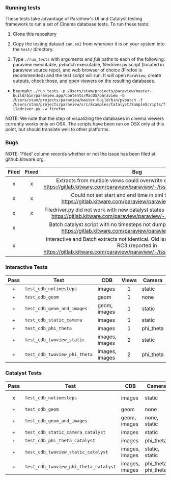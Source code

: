 ### Running tests

These tests take advantage of ParaView's UI and Catalyst testing framework to run a set of Cinema database tests. To run these tests:

1. Clone this repository

2. Copy the testing dataset ``can.ex2`` from wherever it is on your system into the ``test/`` directory.

3. Type ``./run_tests`` with arguments and *full* paths to each of the following: paraview executable, pvbatch executable, filedriver.py script (located in paraview source repo), and web browser of choice (Firefox is recommended) and the test script will run. It will open ``ParaView``, create outputs, check those, and open viewers on the resulting databases.
  - Example: ``./run_tests -p /Users/stam/projects/paraview/master-build/bin/paraview.app/Contents/MacOS/paraview -b /Users/stam/projects/paraview/master-build/bin/pvbatch -f /Users/stam/projects/paraview/src/Examples/Catalyst/SampleScripts/filedriver.py -w firefox``

NOTE: We note that the step of visualizing the databases in cinema viewers currently works only on OSX. The scripts have been run on OSX only at this point, but should translate well to other platforms.

### Bugs
NOTE: 'Filed' column records whether or not the issue has been filed at github.kitware.org.

| Filed   | Fixed   | Bug                                                                                                                                                                                  |
| :-----: | :-----: | :----------------------------------------------------------------------------------------------------------------------------------------------------------------------------------: |
| x       | x       | Extracts from multiple views could overwrite eachother (reported in https://gitlab.kitware.com/paraview/paraview/-/issues/20111#note_843540)                                         |
| x       | x       | Could not set start and end time in xml test (reported in https://gitlab.kitware.com/paraview/paraview/-/issues/20271)                                                               |
| x       | x       | Filedriver.py did not work with new catalyst states (reported by email, fixed in https://gitlab.kitware.com/paraview/paraview/-/merge_requests/4445)                                 |
| x       |         | Batch catalyst script with no timesteps not dumping anything (reported in https://gitlab.kitware.com/paraview/paraview/-/issues/20423)                                               |
| x       |         | Interactive and Batch extracts not identical. Old issue coming back in 5.9.0-RC3 (reported in https://gitlab.kitware.com/paraview/paraview/-/issues/18969#note_880163)               |


### Interactive Tests

| Pass | Test | CDB |Views| Camera | Notes |
|:----:|------|-----|:---:|--------|-------|
| + | ``test_cdb_notimesteps`` | images |1| static |  |
| + | ``test_cdb_geom`` | geom |1| none |  |
| + | ``test_cdb_geom_and_images`` | geom, images |1| static |  |
| + | ``test_cdb_static_camera`` | images |1| static |  |
| + | ``test_cdb_phi_theta`` | images |1| phi_theta |  |
| + | ``test_cdb_twoview_static`` | images, images |2| static |  |
| + | ``test_cdb_twoview_phi_theta`` | images, images |2| phi_theta |  |


### Catalyst Tests

| Pass   | Test                                      | CDB              | Camera               | Notes                                                                              |
| :----: | ----------------------------------------- | ---------------- | -------------------- | ---------------------------------------------------------------------------------- |
| x      | ``test_cdb_notimesteps``                  | images           | static               | New failure. Posted in https://gitlab.kitware.com/paraview/paraview/-/issues/20423 |
| +      | ``test_cdb_geom``                         | geom             | none                 |                                                                                    |
| +      | ``test_cdb_geom_and_images``              | geom, images     | none, static         |                                                                                    |
| +      | ``test_cdb_static_camera_catalyst``       | images           | static               |                                                                                    |
| +      | ``test_cdb_phi_theta_catalyst``           | images           | phi_theta            |                                                                                    |
| +      | ``test_cdb_twoview_static_catalyst``      | images, images   | static, static       |                                                                                    |
| +      | ``test_cdb_twoview_phi_theta_catalyst``   | images, images   | phi_theta, phi_theta |                                                                                    |
